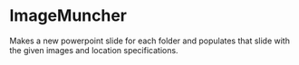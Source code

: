 # ImageMuncher
Makes a new powerpoint slide for each folder and populates that slide with the given images and location specifications.
